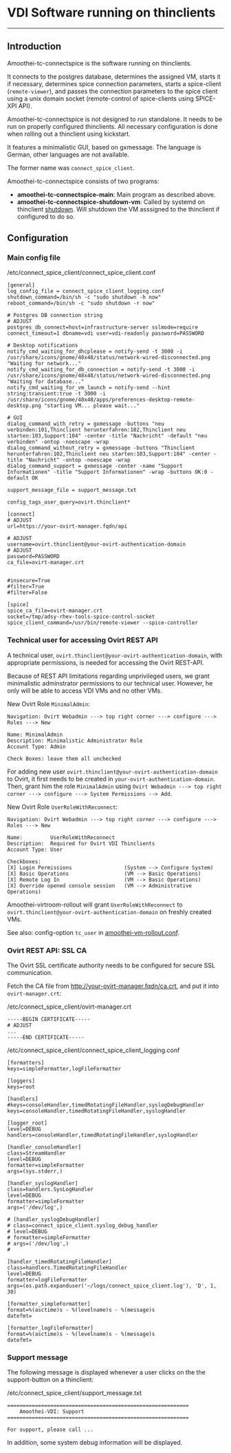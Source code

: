 # VDI Software running on thinclients


---------------------------------------

## Introduction
Amoothei-tc-connectspice is the software running on thinclients.

It connects to the postgres database, determines the assigned VM, starts it if necessary, determines spice connection parameters, starts a spice-client (`remote-viewer`), and passes the connection parameters to the spice client using a unix domain socket (remote-control of spice-clients using SPICE-XPI API).

Amoothei-tc-connectspice is not designed to run standalone. It needs to be run on properly configured thinclients. All necessary configuration is done when rolling out a thinclient using kickstart.

It features a minimalistic GUI, based on gxmessage. The language is German, other languages are not available. 

The former name was `connect_spice_client`.

Amoothei-tc-connectspice consists of two programs:

* **amoothei-tc-connectspice-main**: Main program as described above.
* **amoothei-tc-connectspice-shutdown-vm**: Called by systemd on thinclient [shutdown](start-and-stop-management.md). Will shutdown the VM asssigned to the thinclient if configured to do so.


## Configuration
### Main config file
/etc/connect_spice_client/connect_spice_client.conf
```
[general]
log_config_file = connect_spice_client_logging.conf
shutdown_command=/bin/sh -c "sudo shutdown -h now"
reboot_command=/bin/sh -c "sudo shutdown -r now"

# Postgres DB connection string
# ADJUST
postgres_db_connect=host=infrastructure-server sslmode=require connect_timeout=1 dbname=vdi user=vdi-readonly password=PASSWORD

# Desktop notifications
notify_cmd_waiting_for_dhcplease = notify-send -t 3000 -i /usr/share/icons/gnome/48x48/status/network-wired-disconnected.png  "Waiting for network..."
notify_cmd_waiting_for_db_connection = notify-send -t 3000 -i /usr/share/icons/gnome/48x48/status/network-wired-disconnected.png  "Waiting for database..."
notify_cmd_waiting_for_vm_launch = notify-send --hint string:transient:true -t 3000 -i /usr/share/icons/gnome/48x48/apps/preferences-desktop-remote-desktop.png "starting VM... please wait..."

# GUI
dialog_command_with_retry = gxmessage -buttons "neu verbinden:101,Thinclient herunterfahren:102,Thinclient neu starten:103,Support:104" -center -title "Nachricht" -default "neu verbinden" -ontop -noescape -wrap
dialog_command_without_retry = gxmessage -buttons "Thinclient herunterfahren:102,Thinclient neu starten:103,Support:104" -center -title "Nachricht" -ontop -noescape -wrap
dialog_command_support = gxmessage -center -name "Support Informationen" -title "Support Informationen" -wrap -buttons OK:0 -default OK

support_message_file = support_message.txt

config_tags_user_query=ovirt.thinclient*

[connect]
# ADJUST
url=https://your-ovirt-manager.fqdn/api

# ADJUST
username=ovirt.thinclient@your-ovirt-authentication-domain
# ADJUST
password=PASSWORD
ca_file=ovirt-manager.crt


#insecure=True
#filter=True
#filter=False

[spice]
spice_ca_file=ovirt-manager.crt
socket=/tmp/adsy-rhev-tools-spice-control-socket
spice_client_command=/usr/bin/remote-viewer --spice-controller
```

### Technical user for accessing Ovirt REST API
A technical user, `ovirt.thinclient@your-ovirt-authentication-domain`, with appropriate permissions, is needed for accessing the Ovirt REST-API.

Because of REST API limitations regarding unprivileged users, we grant minimalistic adminstrator permissions to our technical user. However, he only will be able to access VDI VMs and no other VMs.

New Ovirt Role `MinimalAdmin`:
```
Navigation: Ovirt Webadmin ---> top right corner ---> configure ---> Roles ---> New

Name: MinimalAdmin
Description: Minimalistic Administrator Role
Account Type: Admin

Check Boxes: leave them all unchecked
```

For adding new user `ovirt.thinclient@your-ovirt-authentication-domain` to Ovirt, it first needs to be created in `your-ovirt-authentication-domain`.
Then, grant him the role `MinimalAdmin` using `Ovirt Webadmin ---> top right corner ---> configure ---> System Permissions --> Add`.

New Ovirt Role `UserRoleWithReconnect`:
```
Navigation: Ovirt Webadmin ---> top right corner ---> configure ---> Roles ---> New

Name:         UserRoleWithReconnect
Description:  Required for Ovirt VDI Thinclients
Account Type: User

Checkboxes:
[X] Login Permissions                 (System --> Configure System)
[X] Basic Operations                  (VM --> Basic Operations)
[X] Remote Log In                     (VM --> Basic Operations)
[X] Override opened console session   (VM --> Administrative Operations)
```

Amoothei-virtroom-rollout will grant `UserRoleWithReconnect` to `ovirt.thinclient@your-ovirt-authentication-domain` on freshly created VMs.

See also: config-option `tc_user` in [amoothei-vm-rollout.conf](amoothei-vm-rollout-config.md).




### Ovirt REST API: SSL CA
The Ovirt SSL certificate authority needs to be configured for secure SSL communication.

Fetch the CA file from http://your-ovirt-manager.fqdn/ca.crt, and put it into `ovirt-manager.crt`:

/etc/connect_spice_client/ovirt-manager.crt
```
-----BEGIN CERTIFICATE-----
# ADJUST
...
-----END CERTIFICATE-----
```


/etc/connect_spice_client/connect_spice_client_logging.conf
```
[formatters]
keys=simpleFormatter,logFileFormatter

[loggers]
keys=root

[handlers]
#keys=consoleHandler,timedRotatingFileHandler,syslogDebugHandler
keys=consoleHandler,timedRotatingFileHandler,syslogHandler

[logger_root]
level=DEBUG
handlers=consoleHandler,timedRotatingFileHandler,syslogHandler

[handler_consoleHandler]
class=StreamHandler
level=DEBUG
formatter=simpleFormatter
args=(sys.stderr,)

[handler_syslogHandler]
class=handlers.SysLogHandler
level=DEBUG
formatter=simpleFormatter
args=('/dev/log',)

# [handler_syslogDebugHandler]
# class=connect_spice_client.syslog_debug_handler
# level=DEBUG
# formatter=simpleFormatter
# args=('/dev/log',)
# 

[handler_timedRotatingFileHandler]
class=handlers.TimedRotatingFileHandler
level=DEBUG
formatter=logFileFormatter
args=(os.path.expanduser('~/logs/connect_spice_client.log'), 'D', 1, 30)

[formatter_simpleFormatter]
format=%(asctime)s - %(levelname)s - %(message)s
datefmt=

[formatter_logFileFormatter]
format=%(asctime)s - %(levelname)s - %(message)s
datefmt=
```

### Support message
The following message is displayed whenever a user clicks 
on the the support-button on a thinclient: 

/etc/connect_spice_client/support_message.txt
```
===========================================================
    Amoothei-VDI: Support
===========================================================

For support, please call ...

```

In addition, some system debug information will be displayed.

